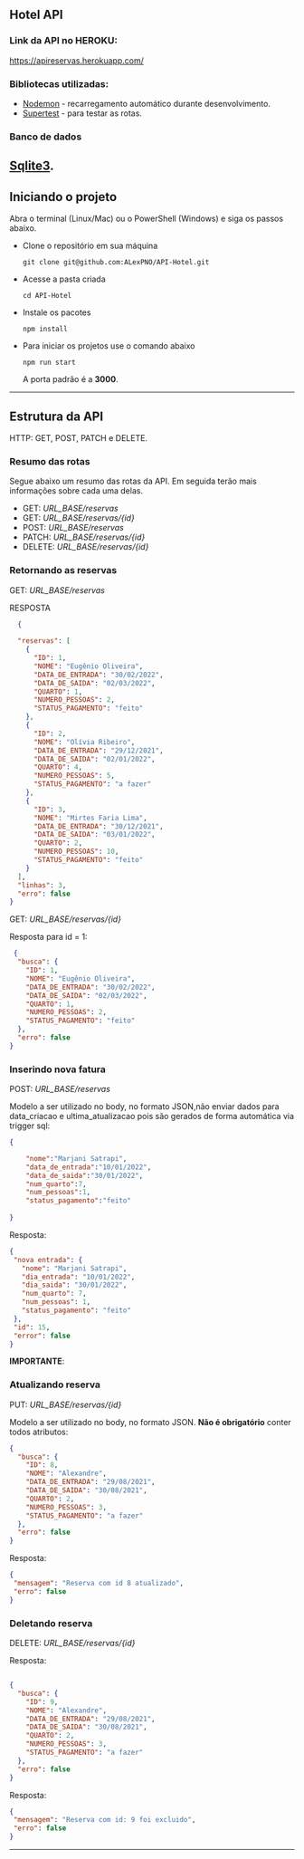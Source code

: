 ## Hotel API

### Link da API no HEROKU:
https://apireservas.herokuapp.com/

### Bibliotecas utilizadas:
* [Nodemon](https://nodemon.io/) - recarregamento automático durante desenvolvimento.
* [Supertest](https://github.com/visionmedia/supertest#readme) - para testar as rotas.


### Banco de dados
[Sqlite3](https://www.npmjs.com/package/sqlite3).
---

## Iniciando o projeto
Abra o terminal (Linux/Mac) ou o PowerShell (Windows) e siga os passos abaixo.
* Clone o repositório em sua máquina

    `git clone git@github.com:ALexPNO/API-Hotel.git`

* Acesse a pasta criada 

    `cd API-Hotel`

* Instale os pacotes

    `npm install`

* Para iniciar os projetos use o comando abaixo

    `npm run start`

    A porta padrão é a __3000__.

---

## Estrutura da API
HTTP: GET, POST, PATCH e DELETE.

### **Resumo das rotas**
Segue abaixo um resumo das rotas da API. Em seguida terão mais informações sobre cada uma delas.

* GET: *URL_BASE/reservas*
* GET: *URL_BASE/reservas/{id}*
* POST: *URL_BASE/reservas*
* PATCH: *URL_BASE/reservas/{id}*
* DELETE: *URL_BASE/reservas/{id}*


### **Retornando as reservas**

GET: *URL_BASE/reservas*

RESPOSTA

~~~JSON
  {
  
  "reservas": [
    {
      "ID": 1,
      "NOME": "Eugênio Oliveira",
      "DATA_DE_ENTRADA": "30/02/2022",
      "DATA_DE_SAIDA": "02/03/2022",
      "QUARTO": 1,
      "NUMERO_PESSOAS": 2,
      "STATUS_PAGAMENTO": "feito"
    },
    {
      "ID": 2,
      "NOME": "Olívia Ribeiro",
      "DATA_DE_ENTRADA": "29/12/2021",
      "DATA_DE_SAIDA": "02/01/2022",
      "QUARTO": 4,
      "NUMERO_PESSOAS": 5,
      "STATUS_PAGAMENTO": "a fazer"
    },
    {
      "ID": 3,
      "NOME": "Mirtes Faria Lima",
      "DATA_DE_ENTRADA": "30/12/2021",
      "DATA_DE_SAIDA": "03/01/2022",
      "QUARTO": 2,
      "NUMERO_PESSOAS": 10,
      "STATUS_PAGAMENTO": "feito"
    }
  ],
  "linhas": 3,
  "erro": false
}
~~~

GET: *URL_BASE/reservas/{id}*

Resposta para id = 1:
~~~JSON
 {
  "busca": {
    "ID": 1,
    "NOME": "Eugênio Oliveira",
    "DATA_DE_ENTRADA": "30/02/2022",
    "DATA_DE_SAIDA": "02/03/2022",
    "QUARTO": 1,
    "NUMERO_PESSOAS": 2,
    "STATUS_PAGAMENTO": "feito"
  },
  "erro": false
}
~~~

### **Inserindo nova fatura**

POST: *URL_BASE/reservas*

Modelo a ser utilizado no body, no formato JSON,não enviar dados para data_criacao e ultima_atualizacao pois são gerados de forma automática via trigger sql:

~~~JSON
{

	"nome":"Marjani Satrapi",
	"data_de_entrada":"10/01/2022",
	"data_de_saida":"30/01/2022",
	"num_quarto":7,
	"num_pessoas":1,
	"status_pagamento":"feito"
  
}
~~~
 
 Resposta:
 ~~~JSON
 {
  "nova entrada": {
    "nome": "Marjani Satrapi",
    "dia_entrada": "10/01/2022",
    "dia_saida": "30/01/2022",
    "num_quarto": 7,
    "num_pessoas": 1,
    "status_pagamento": "feito"
  },
  "id": 15,
  "error": false
}
~~~

**IMPORTANTE**:

### **Atualizando reserva**

PUT: *URL_BASE/reservas/{id}*

Modelo a ser utilizado no body, no formato JSON. **Não é obrigatório** conter todos atributos:

~~~JSON
{
  "busca": {
    "ID": 8,
    "NOME": "Alexandre",
    "DATA_DE_ENTRADA": "29/08/2021",
    "DATA_DE_SAIDA": "30/08/2021",
    "QUARTO": 2,
    "NUMERO_PESSOAS": 3,
    "STATUS_PAGAMENTO": "a fazer"
  },
  "erro": false
}
~~~
Resposta:
 ~~~JSON
{
  "mensagem": "Reserva com id 8 atualizado",
  "erro": false
} 
~~~

### **Deletando reserva**

DELETE: *URL_BASE/reservas/{id}*

Resposta:
~~~JSON

{
  "busca": {
    "ID": 9,
    "NOME": "Alexandre",
    "DATA_DE_ENTRADA": "29/08/2021",
    "DATA_DE_SAIDA": "30/08/2021",
    "QUARTO": 2,
    "NUMERO_PESSOAS": 3,
    "STATUS_PAGAMENTO": "a fazer"
  },
  "erro": false
}
~~~
Resposta:

 ~~~JSON
{
  "mensagem": "Reserva com id: 9 foi excluido",
  "erro": false
}
~~~

---

